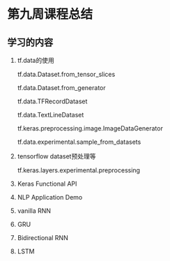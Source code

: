 # 第九周课程总结

## 学习的内容

1. tf.data的使用

   tf.data.Dataset.from_tensor_slices

   tf.data.Dataset.from_generator

   tf.data.TFRecordDataset

   tf.data.TextLineDataset

   tf.keras.preprocessing.image.ImageDataGenerator

   tf.data.experimental.sample_from_datasets

   

2. tensorflow dataset预处理等

   tf.keras.layers.experimental.preprocessing

   

3. Keras Functional API

4. NLP Application Demo

5. vanilla RNN

6. GRU

7. Bidirectional RNN

8. LSTM


